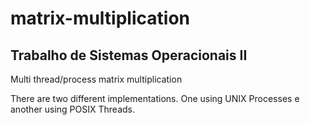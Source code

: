 # matrix-multiplication
## Trabalho de Sistemas Operacionais II
Multi thread/process matrix multiplication

There are two different implementations. One using UNIX Processes e another using POSIX Threads.
